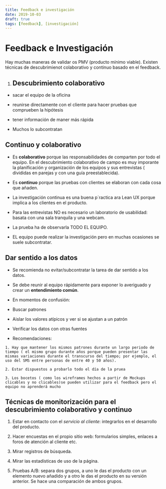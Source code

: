 ```yaml
---
title: Feedback e investigación 
date: 2019-10-03
draft: true
tags: [feedback], [investigación]
--- 
```


# Feedback e Investigación 

Hay muchas maneras de validar os PMV (producto mínimo viable). Existen técnicas de descubrimienot colaborativo y continuo basado en el feedback. 

1. ## Descubrimiento colaborativo

 * sacar el equipo de la oficina

 * reunirse directamente con el cliente para hacer pruebas que comprueben la hipótesis
 
 * tener información de maner más rápida 
 
 * Muchos lo subcontratan 
 
 ## Continuo y colaborativo
  
  * Es **colaborativo** porque las responsabilidades de comparten por todo el equipo.  En el descubrimiento colaborativo de campo es muy imporante la planificación y organización de los equipos y sus entrevistas ( divididas en parejas y con una guía preestablecida). 
 
  * Es **continuo** porque las pruebas con clientes se elaboran con cada cosa que añaden.  
  
  * La investigación continua es una buena p´ractica ara Lean UX porque implica a los clientes en el producto. 
  
  * Para las entrevistas NO es necesario un laboratorio de usabilidad: basata con una sala tranquila y una webcam. 
  
  * La prueba ha de observarla TODO EL EQUIPO. 
  
  * EL equipo puede realizar la investigación pero en muchas ocasiones se suele subcontratar. 
  
 ## Dar sentido a los datos
  
  * Se recomienda no evitar/subcontratar la 
  tarea de dar sentido a los datos. 
  
  * Se debe reunir al equipo rápidamente para exponer lo averiguado y crear un **entendimiento común**. 
  
  * En momentos de confusión: 
   
   * Buscar patrones
   
   * Aislar los valores atípicos y ver si se ajustan a un patrón
   
   * Verificar los datos con otras fuentes
   
   * Recomendaciones: 
   
    1. Hay que mantener los mismos patrones durante un largo periodo de tiempo ( el mismo grupo durante años porque pueden presentar las mismas variaciones durante el transcurso del tiempo; por ejemplo, el uso del SMS entre personas de entre 40 y 50 años). 
    
    2. Estar dispuestos a probarlo todo el día de la pruea
    
    3. Los bocetos ( como los wireframes hechos a partir de Mockups clicables y no clicables)se pueden utilizar para el feedback pero el equipo no aprenderá mucho
    
 ## Técnicas de monitorización para el descubrimiento colaborativo y continuo 
 
 1. Estar en contacto con el *servicio al cliente*: integrarlos en el desarrollo del producto. 
 
 2. Hacer encuestas en el propio sitio web: formularios simples, enlaces a foros de atención al cliente etc.

 3. Mirar registros de búsqueda.
 
 4. Mirar las estadísticas de uso de la página. 
 
 5. Pruebas A/B: separa dos grupos, a uno le das el producto con un elemento nuevo añadido y a otro le das el producto en su versión anterior. Se hace una comparación de ambos grupos.
    
    

    
